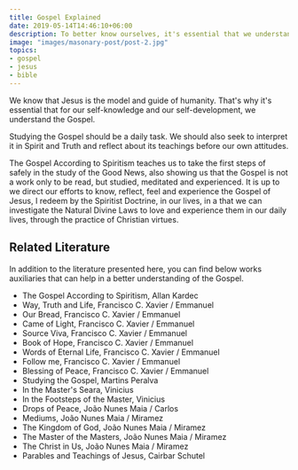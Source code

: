 ```yaml
---
title: Gospel Explained
date: 2019-05-14T14:46:10+06:00
description: To better know ourselves, it's essential that we understand the Gospel of Jesus.
image: "images/masonary-post/post-2.jpg"
topics:
- gospel
- jesus
- bible
---
```


We know that Jesus is the model and guide of humanity. That's why it's essential that
for our self-knowledge and our self-development, we understand the Gospel.

Studying the Gospel should be a daily task. We should also seek to interpret it in
Spirit and Truth and reflect about its teachings before our own attitudes.

The Gospel According to Spiritism teaches us to take the first steps of
safely in the study of the Good News, also showing us that the Gospel is not
a work only to be read, but studied, meditated and experienced. It is up to
we direct our efforts to know, reflect, feel and experience the
Gospel of Jesus, I redeem by the Spiritist Doctrine, in our lives, in a
that we can investigate the Natural Divine Laws to love and experience them in
our daily lives, through the practice of Christian virtues.

## Related Literature
In addition to the literature presented here, you can find below works
auxiliaries that can help in a better understanding of the Gospel.

* The Gospel According to Spiritism, Allan Kardec  
* Way, Truth and Life, Francisco C. Xavier / Emmanuel  
* Our Bread, Francisco C. Xavier / Emmanuel  
* Came of Light, Francisco C. Xavier / Emmanuel  
* Source Viva, Francisco C. Xavier / Emmanuel  
* Book of Hope, Francisco C. Xavier / Emmanuel  
* Words of Eternal Life, Francisco C. Xavier / Emmanuel  
* Follow me, Francisco C. Xavier / Emmanuel  
* Blessing of Peace, Francisco C. Xavier / Emmanuel  
* Studying the Gospel, Martins Peralva  
* In the Master's Seara, Vinicius  
* In the Footsteps of the Master, Vinicius  
* Drops of Peace, João Nunes Maia / Carlos  
* Mediums, João Nunes Maia / Miramez  
* The Kingdom of God, João Nunes Maia / Miramez  
* The Master of the Masters, João Nunes Maia / Miramez  
* The Christ in Us, João Nunes Maia / Miramez  
* Parables and Teachings of Jesus, Cairbar Schutel  
